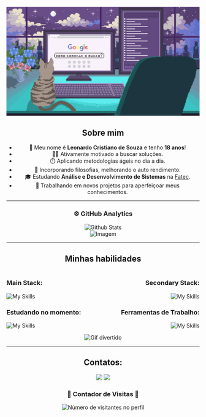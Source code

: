 <div align="center">

![Pixilart - Live on.gif](Pixilart%20-%20Live%20on.gif)

## Sobre mim

- 👋 Meu nome é **Leonardo Cristiano de Souza** e tenho **18 anos**!
- 🧑‍💻 Ativamente motivado a buscar soluções.
- ⏱️ Aplicando metodologias ágeis no dia a dia.
- 📜 Incorporando filosofias, melhorando o auto rendimento.
- 🎓 Estudando **Análise e Desenvolvimento de Sistemas** na [Fatec](https://www.cps.sp.gov.br/cursos-fatec/analise-e-desenvolvimento-de-sistemas/).
- 💼 Trabalhando em novos projetos para aperfeiçoar meus conhecimentos.

---

### ⚙️ GitHub Analytics

<div align="center">
  <img src="https://github-readme-streak-stats.herokuapp.com/?user=Leonardo-dSouza&theme=dark&hide_border=false" alt="Github Stats" width="45%"/>
  <div align="center">
  <img src="https://user-images.githubusercontent.com/81328619/213875785-400ae517-156b-4aca-a787-bac75d84c393.gif" alt="Imagem" width="50%">
</div>
</div>



---

## Minhas habilidades

<div style="display: flex; justify-content: space-between; width: 100%;">

<div style="text-align: left; width: 48%;">

### Main Stack:
![My Skills](https://skillicons.dev/icons?i=python,git,flask,java,mysql,aws&perline=3)

### Estudando no momento:
![My Skills](https://skillicons.dev/icons?i=kotlin,java,linux)

</div>

<div style="text-align: right; width: 48%;">

### Secondary Stack:
![My Skills](https://skillicons.dev/icons?i=css,html,bootstrap,tailwind)

### Ferramentas de Trabalho:
![My Skills](https://skillicons.dev/icons?i=idea,discord,md,notion,obsidian,vscode&)

</div>

</div>

<div align="center">
  <img width="100%" src="https://media.giphy.com/media/g0QkFUCXM5MDwEYp0N/200.gif" alt="Gif divertido"/>
</div>

---

## Contatos:

<div>
<a href="https://www.instagram.com/leoo_boas" target="_blank"><img src="https://img.shields.io/badge/-Instagram-%23E4405F?style=for-the-badge&logo=instagram&logoColor=white"></a>
<a href="mailto:contato.leonardo.boas@fatec.sp.gov.br"><img src="https://img.shields.io/badge/-Gmail-%23333?style=for-the-badge&logo=gmail&logoColor=white" target="_blank"></a>
</div>

<div align="center">
  <h3><b>🌱 Contador de Visitas 🌱</b></h3>
</div>

<p align="center">
  <img src="https://profile-counter.glitch.me/Leonardo-dSouza/count.svg" alt="Número de visitantes no perfil" />
</p>

<img width="100%" src="https://capsule-render.vercel.app/api?type=waving&color=8F0D87&height=120&section=footer" alt=""/>

</div>
